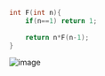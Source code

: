 ```c++
int F(int n){
    if(n==1) return 1;
    
    return n*F(n-1);
}
```
![image](https://user-images.githubusercontent.com/59710234/165887621-1c6aed24-ec89-4950-9626-bcbdc9d83613.png)

